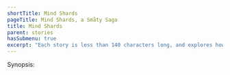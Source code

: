 ```yaml
---
shortTitle: Mind Shards
pageTitle: Mind Shards, a Småty Saga
title: Mind Shards
parent: stories
hasSubmenu: true
excerpt: "Each story is less than 140 characters long, and explores how much of a twist you can create in that short a space. Most are 3rd person point-of-view."
---
```


Synopsis:


